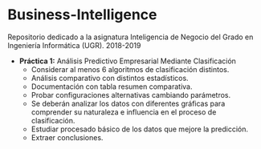 # Business-Intelligence
Repositorio dedicado a la asignatura Inteligencia de Negocio del Grado en Ingeniería Informática (UGR). 2018-2019

- **Práctica 1:** Análisis Predictivo Empresarial Mediante Clasificación
  - Considerar al menos 6 algoritmos de clasificación distintos.  
  - Análisis comparativo con distintos estadísticos. 
  - Documentación con tabla resumen comparativa.   
  - Probar configuraciones alternativas cambiando parámetros.   
  - Se deberán analizar los datos con diferentes gráficas para comprender su naturaleza e
influencia en el proceso de clasificación.
  - Estudiar procesado básico de los datos que mejore la predicción. 
  - Extraer conclusiones.
